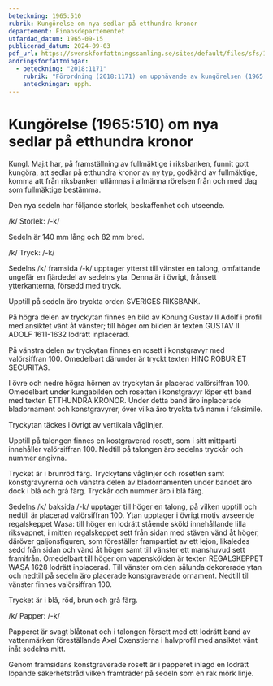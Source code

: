 ```yaml
---
beteckning: 1965:510
rubrik: Kungörelse om nya sedlar på etthundra kronor
departement: Finansdepartementet
utfardad_datum: 1965-09-15
publicerad_datum: 2024-09-03
pdf_url: https://svenskforfattningssamling.se/sites/default/files/sfs/1965-09/SFS1965-510.pdf
andringsforfattningar:
  - beteckning: "2018:1171"
    rubrik: "Förordning (2018:1171) om upphävande av kungörelsen (1965:510) om nya sedlar på etthundra kronor"
    anteckningar: upph.
---
```


# Kungörelse (1965:510) om nya sedlar på etthundra kronor

Kungl. Maj:t har, på framställning av fullmäktige i riksbanken, funnit gott kungöra, att sedlar på etthundra kronor av ny typ, godkänd av fullmäktige, komma att från riksbanken utlämnas i allmänna rörelsen från och med dag som fullmäktige bestämma.

Den nya sedeln har följande storlek, beskaffenhet och utseende.

/k/ Storlek: /-k/

Sedeln är 140 mm lång och 82 mm bred.

/k/ Tryck: /-k/

Sedelns /k/ framsida /-k/ upptager ytterst till vänster en talong, omfattande ungefär en fjärdedel av sedelns yta. Denna är i övrigt, frånsett ytterkanterna, försedd med tryck.

Upptill på sedeln äro tryckta orden SVERIGES RIKSBANK.

På högra delen av tryckytan finnes en bild av Konung Gustav II Adolf i profil med ansiktet vänt åt vänster; till höger om bilden är texten GUSTAV II ADOLF 1611-1632 lodrätt inplacerad.

På vänstra delen av tryckytan finnes en rosett i konstgravyr med valörsiffran 100. Omedelbart därunder är tryckt texten HINC ROBUR ET SECURITAS.

I övre och nedre högra hörnen av tryckytan är placerad valörsiffran 100. Omedelbart under kungabilden och rosetten i konstgravyr löper ett band med texten ETTHUNDRA KRONOR. Under detta band äro inplacerade bladornament och konstgravyrer, över vilka äro tryckta två namn i faksimile.

Tryckytan täckes i övrigt av vertikala våglinjer.

Upptill på talongen finnes en kostgraverad rosett, som i sitt mittparti innehåller valörsiffran 100. Nedtill på talongen äro sedelns tryckår och nummer angivna.

Trycket är i brunröd färg. Tryckytans våglinjer och rosetten samt konstgravyrerna och vänstra delen av bladornamenten under bandet äro dock i blå och grå färg. Tryckår och nummer äro i blå färg.

Sedelns /k/ baksida /-k/ upptager till höger en talong, på vilken upptill och nedtill är placerad valörsiffran 100. Ytan upptager i övrigt motiv avseende regalskeppet Wasa: till höger en lodrätt stående sköld innehållande lilla riksvapnet, i mitten regalskeppet sett från sidan med stäven vänd åt höger, däröver galjonsfiguren, som föreställer frampartiet av ett lejon, likaledes sedd från sidan och vänd åt höger samt till vänster ett manshuvud sett framifrån. Omedelbart till höger om vapenskölden är texten REGALSKEPPET WASA 1628 lodrätt inplacerad. Till vänster om den sålunda dekorerade ytan och nedtill på sedeln äro placerade konstgraverade ornament. Nedtill till vänster finnes valörsiffran 100.

Trycket är i blå, röd, brun och grå färg.

/k/ Papper: /-k/

Papperet är svagt blåtonat och i talongen försett med ett lodrätt band av vattenmärken föreställande Axel Oxenstierna i halvprofil med ansiktet vänt inåt sedelns mitt.

Genom framsidans konstgraverade rosett är i papperet inlagd en lodrätt löpande säkerhetstråd vilken framträder på sedeln som en rak mörk linje.